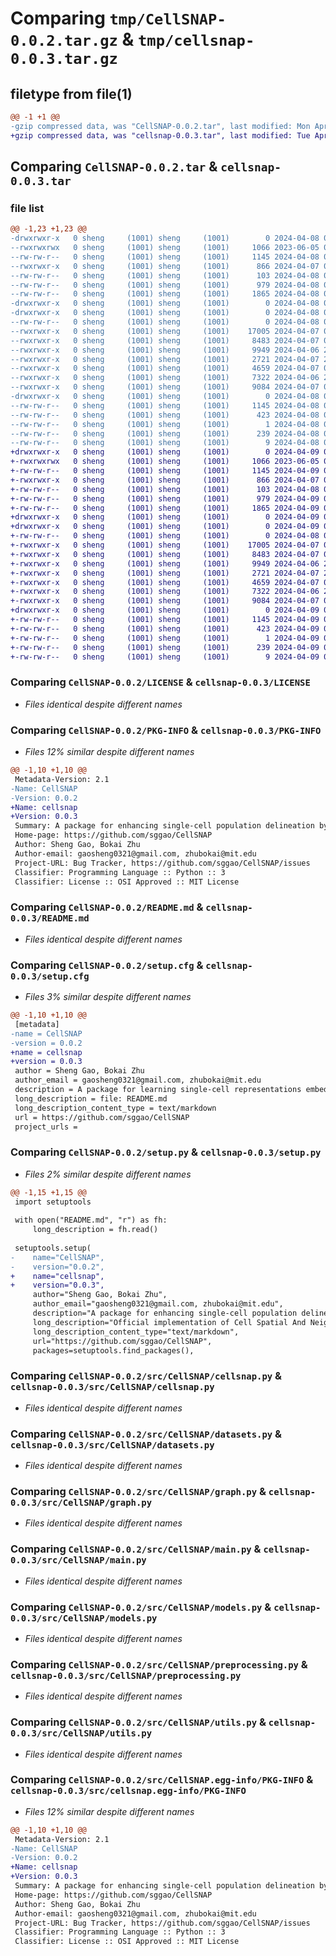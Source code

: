 # Comparing `tmp/CellSNAP-0.0.2.tar.gz` & `tmp/cellsnap-0.0.3.tar.gz`

## filetype from file(1)

```diff
@@ -1 +1 @@
-gzip compressed data, was "CellSNAP-0.0.2.tar", last modified: Mon Apr  8 04:50:41 2024, max compression
+gzip compressed data, was "cellsnap-0.0.3.tar", last modified: Tue Apr  9 03:53:33 2024, max compression
```

## Comparing `CellSNAP-0.0.2.tar` & `cellsnap-0.0.3.tar`

### file list

```diff
@@ -1,23 +1,23 @@
-drwxrwxr-x   0 sheng     (1001) sheng     (1001)        0 2024-04-08 04:50:41.554561 CellSNAP-0.0.2/
--rwxrwxrwx   0 sheng     (1001) sheng     (1001)     1066 2023-06-05 07:35:42.000000 CellSNAP-0.0.2/LICENSE
--rw-rw-r--   0 sheng     (1001) sheng     (1001)     1145 2024-04-08 04:50:41.554561 CellSNAP-0.0.2/PKG-INFO
--rwxrwxr-x   0 sheng     (1001) sheng     (1001)      866 2024-04-07 03:42:26.000000 CellSNAP-0.0.2/README.md
--rw-rw-r--   0 sheng     (1001) sheng     (1001)      103 2024-04-08 01:46:40.000000 CellSNAP-0.0.2/pyproject.toml
--rw-rw-r--   0 sheng     (1001) sheng     (1001)      979 2024-04-08 04:50:41.554561 CellSNAP-0.0.2/setup.cfg
--rw-rw-r--   0 sheng     (1001) sheng     (1001)     1865 2024-04-08 04:49:48.000000 CellSNAP-0.0.2/setup.py
-drwxrwxr-x   0 sheng     (1001) sheng     (1001)        0 2024-04-08 04:50:41.554561 CellSNAP-0.0.2/src/
-drwxrwxr-x   0 sheng     (1001) sheng     (1001)        0 2024-04-08 04:50:41.554561 CellSNAP-0.0.2/src/CellSNAP/
--rw-rw-r--   0 sheng     (1001) sheng     (1001)        0 2024-04-08 00:49:10.000000 CellSNAP-0.0.2/src/CellSNAP/__init__.py
--rwxrwxr-x   0 sheng     (1001) sheng     (1001)    17005 2024-04-07 03:42:26.000000 CellSNAP-0.0.2/src/CellSNAP/cellsnap.py
--rwxrwxr-x   0 sheng     (1001) sheng     (1001)     8483 2024-04-07 03:42:26.000000 CellSNAP-0.0.2/src/CellSNAP/datasets.py
--rwxrwxr-x   0 sheng     (1001) sheng     (1001)     9949 2024-04-06 23:36:55.000000 CellSNAP-0.0.2/src/CellSNAP/graph.py
--rwxrwxr-x   0 sheng     (1001) sheng     (1001)     2721 2024-04-07 23:21:07.000000 CellSNAP-0.0.2/src/CellSNAP/main.py
--rwxrwxr-x   0 sheng     (1001) sheng     (1001)     4659 2024-04-07 01:38:43.000000 CellSNAP-0.0.2/src/CellSNAP/models.py
--rwxrwxr-x   0 sheng     (1001) sheng     (1001)     7322 2024-04-06 23:36:55.000000 CellSNAP-0.0.2/src/CellSNAP/preprocessing.py
--rwxrwxr-x   0 sheng     (1001) sheng     (1001)     9084 2024-04-07 03:07:57.000000 CellSNAP-0.0.2/src/CellSNAP/utils.py
-drwxrwxr-x   0 sheng     (1001) sheng     (1001)        0 2024-04-08 04:50:41.554561 CellSNAP-0.0.2/src/CellSNAP.egg-info/
--rw-rw-r--   0 sheng     (1001) sheng     (1001)     1145 2024-04-08 04:50:41.000000 CellSNAP-0.0.2/src/CellSNAP.egg-info/PKG-INFO
--rw-rw-r--   0 sheng     (1001) sheng     (1001)      423 2024-04-08 04:50:41.000000 CellSNAP-0.0.2/src/CellSNAP.egg-info/SOURCES.txt
--rw-rw-r--   0 sheng     (1001) sheng     (1001)        1 2024-04-08 04:50:41.000000 CellSNAP-0.0.2/src/CellSNAP.egg-info/dependency_links.txt
--rw-rw-r--   0 sheng     (1001) sheng     (1001)      239 2024-04-08 04:50:41.000000 CellSNAP-0.0.2/src/CellSNAP.egg-info/requires.txt
--rw-rw-r--   0 sheng     (1001) sheng     (1001)        9 2024-04-08 04:50:41.000000 CellSNAP-0.0.2/src/CellSNAP.egg-info/top_level.txt
+drwxrwxr-x   0 sheng     (1001) sheng     (1001)        0 2024-04-09 03:53:33.762865 cellsnap-0.0.3/
+-rwxrwxrwx   0 sheng     (1001) sheng     (1001)     1066 2023-06-05 07:35:42.000000 cellsnap-0.0.3/LICENSE
+-rw-rw-r--   0 sheng     (1001) sheng     (1001)     1145 2024-04-09 03:53:33.762865 cellsnap-0.0.3/PKG-INFO
+-rwxrwxr-x   0 sheng     (1001) sheng     (1001)      866 2024-04-07 03:42:26.000000 cellsnap-0.0.3/README.md
+-rw-rw-r--   0 sheng     (1001) sheng     (1001)      103 2024-04-08 01:46:40.000000 cellsnap-0.0.3/pyproject.toml
+-rw-rw-r--   0 sheng     (1001) sheng     (1001)      979 2024-04-09 03:53:33.762865 cellsnap-0.0.3/setup.cfg
+-rw-rw-r--   0 sheng     (1001) sheng     (1001)     1865 2024-04-09 03:53:20.000000 cellsnap-0.0.3/setup.py
+drwxrwxr-x   0 sheng     (1001) sheng     (1001)        0 2024-04-09 03:53:33.758865 cellsnap-0.0.3/src/
+drwxrwxr-x   0 sheng     (1001) sheng     (1001)        0 2024-04-09 03:53:33.758865 cellsnap-0.0.3/src/CellSNAP/
+-rw-rw-r--   0 sheng     (1001) sheng     (1001)        0 2024-04-08 00:49:10.000000 cellsnap-0.0.3/src/CellSNAP/__init__.py
+-rwxrwxr-x   0 sheng     (1001) sheng     (1001)    17005 2024-04-07 03:42:26.000000 cellsnap-0.0.3/src/CellSNAP/cellsnap.py
+-rwxrwxr-x   0 sheng     (1001) sheng     (1001)     8483 2024-04-07 03:42:26.000000 cellsnap-0.0.3/src/CellSNAP/datasets.py
+-rwxrwxr-x   0 sheng     (1001) sheng     (1001)     9949 2024-04-06 23:36:55.000000 cellsnap-0.0.3/src/CellSNAP/graph.py
+-rwxrwxr-x   0 sheng     (1001) sheng     (1001)     2721 2024-04-07 23:21:07.000000 cellsnap-0.0.3/src/CellSNAP/main.py
+-rwxrwxr-x   0 sheng     (1001) sheng     (1001)     4659 2024-04-07 01:38:43.000000 cellsnap-0.0.3/src/CellSNAP/models.py
+-rwxrwxr-x   0 sheng     (1001) sheng     (1001)     7322 2024-04-06 23:36:55.000000 cellsnap-0.0.3/src/CellSNAP/preprocessing.py
+-rwxrwxr-x   0 sheng     (1001) sheng     (1001)     9084 2024-04-07 03:07:57.000000 cellsnap-0.0.3/src/CellSNAP/utils.py
+drwxrwxr-x   0 sheng     (1001) sheng     (1001)        0 2024-04-09 03:53:33.762865 cellsnap-0.0.3/src/cellsnap.egg-info/
+-rw-rw-r--   0 sheng     (1001) sheng     (1001)     1145 2024-04-09 03:53:33.000000 cellsnap-0.0.3/src/cellsnap.egg-info/PKG-INFO
+-rw-rw-r--   0 sheng     (1001) sheng     (1001)      423 2024-04-09 03:53:33.000000 cellsnap-0.0.3/src/cellsnap.egg-info/SOURCES.txt
+-rw-rw-r--   0 sheng     (1001) sheng     (1001)        1 2024-04-09 03:53:33.000000 cellsnap-0.0.3/src/cellsnap.egg-info/dependency_links.txt
+-rw-rw-r--   0 sheng     (1001) sheng     (1001)      239 2024-04-09 03:53:33.000000 cellsnap-0.0.3/src/cellsnap.egg-info/requires.txt
+-rw-rw-r--   0 sheng     (1001) sheng     (1001)        9 2024-04-09 03:53:33.000000 cellsnap-0.0.3/src/cellsnap.egg-info/top_level.txt
```

### Comparing `CellSNAP-0.0.2/LICENSE` & `cellsnap-0.0.3/LICENSE`

 * *Files identical despite different names*

### Comparing `CellSNAP-0.0.2/PKG-INFO` & `cellsnap-0.0.3/PKG-INFO`

 * *Files 12% similar despite different names*

```diff
@@ -1,10 +1,10 @@
 Metadata-Version: 2.1
-Name: CellSNAP
-Version: 0.0.2
+Name: cellsnap
+Version: 0.0.3
 Summary: A package for enhancing single-cell population delineation by integrating cross-domain information.
 Home-page: https://github.com/sggao/CellSNAP
 Author: Sheng Gao, Bokai Zhu
 Author-email: gaosheng0321@gmail.com, zhubokai@mit.edu
 Project-URL: Bug Tracker, https://github.com/sggao/CellSNAP/issues
 Classifier: Programming Language :: Python :: 3
 Classifier: License :: OSI Approved :: MIT License
```

### Comparing `CellSNAP-0.0.2/README.md` & `cellsnap-0.0.3/README.md`

 * *Files identical despite different names*

### Comparing `CellSNAP-0.0.2/setup.cfg` & `cellsnap-0.0.3/setup.cfg`

 * *Files 3% similar despite different names*

```diff
@@ -1,10 +1,10 @@
 [metadata]
-name = CellSNAP
-version = 0.0.2
+name = cellsnap
+version = 0.0.3
 author = Sheng Gao, Bokai Zhu
 author_email = gaosheng0321@gmail.com, zhubokai@mit.edu
 description = A package for learning single-cell representations embedding by integrating cross-domain information.
 long_description = file: README.md
 long_description_content_type = text/markdown
 url = https://github.com/sggao/CellSNAP
 project_urls =
```

### Comparing `CellSNAP-0.0.2/setup.py` & `cellsnap-0.0.3/setup.py`

 * *Files 2% similar despite different names*

```diff
@@ -1,15 +1,15 @@
 import setuptools
 
 with open("README.md", "r") as fh:
     long_description = fh.read()
 
 setuptools.setup(
-    name="CellSNAP",
-    version="0.0.2",
+    name="cellsnap",
+    version="0.0.3",
     author="Sheng Gao, Bokai Zhu",
     author_email="gaosheng0321@gmail.com, zhubokai@mit.edu",
     description="A package for enhancing single-cell population delineation by integrating cross-domain information.",
     long_description="Official implementation of Cell Spatial And Neighborhood Pattern (CellSNAP), a computational method that learns a single-cell representation embedding by integrating cross-domain information from tissue samples. Through the analysis of datasets spanning spatial proteomic and spatial transcriptomic modalities, and across different tissue types and disease settings, we demonstrate CellSNAP’s capability to elucidate biologically relevant cell populations that were previously elusive due to the relinquished tissue morphological information from images",
     long_description_content_type="text/markdown",
     url="https://github.com/sggao/CellSNAP",
     packages=setuptools.find_packages(),
```

### Comparing `CellSNAP-0.0.2/src/CellSNAP/cellsnap.py` & `cellsnap-0.0.3/src/CellSNAP/cellsnap.py`

 * *Files identical despite different names*

### Comparing `CellSNAP-0.0.2/src/CellSNAP/datasets.py` & `cellsnap-0.0.3/src/CellSNAP/datasets.py`

 * *Files identical despite different names*

### Comparing `CellSNAP-0.0.2/src/CellSNAP/graph.py` & `cellsnap-0.0.3/src/CellSNAP/graph.py`

 * *Files identical despite different names*

### Comparing `CellSNAP-0.0.2/src/CellSNAP/main.py` & `cellsnap-0.0.3/src/CellSNAP/main.py`

 * *Files identical despite different names*

### Comparing `CellSNAP-0.0.2/src/CellSNAP/models.py` & `cellsnap-0.0.3/src/CellSNAP/models.py`

 * *Files identical despite different names*

### Comparing `CellSNAP-0.0.2/src/CellSNAP/preprocessing.py` & `cellsnap-0.0.3/src/CellSNAP/preprocessing.py`

 * *Files identical despite different names*

### Comparing `CellSNAP-0.0.2/src/CellSNAP/utils.py` & `cellsnap-0.0.3/src/CellSNAP/utils.py`

 * *Files identical despite different names*

### Comparing `CellSNAP-0.0.2/src/CellSNAP.egg-info/PKG-INFO` & `cellsnap-0.0.3/src/cellsnap.egg-info/PKG-INFO`

 * *Files 12% similar despite different names*

```diff
@@ -1,10 +1,10 @@
 Metadata-Version: 2.1
-Name: CellSNAP
-Version: 0.0.2
+Name: cellsnap
+Version: 0.0.3
 Summary: A package for enhancing single-cell population delineation by integrating cross-domain information.
 Home-page: https://github.com/sggao/CellSNAP
 Author: Sheng Gao, Bokai Zhu
 Author-email: gaosheng0321@gmail.com, zhubokai@mit.edu
 Project-URL: Bug Tracker, https://github.com/sggao/CellSNAP/issues
 Classifier: Programming Language :: Python :: 3
 Classifier: License :: OSI Approved :: MIT License
```

